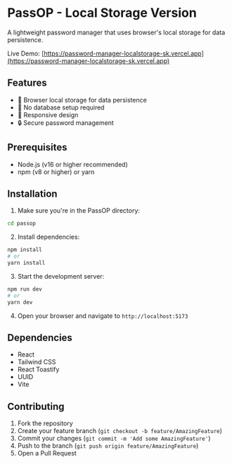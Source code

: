 # PassOP - Local Storage Version

A lightweight password manager that uses browser's local storage for data persistence.

Live Demo: [https://password-manager-localstorage-sk.vercel.app](https://password-manager-localstorage-sk.vercel.app)

## Features

- 💾 Browser local storage for data persistence
- 🚀 No database setup required
- 📱 Responsive design
- 🔒 Secure password management

## Prerequisites

- Node.js (v16 or higher recommended)
- npm (v8 or higher) or yarn

## Installation

1. Make sure you're in the PassOP directory:
```bash
cd passop
```

2. Install dependencies:
```bash
npm install
# or
yarn install
```

3. Start the development server:
```bash
npm run dev
# or
yarn dev
```

4. Open your browser and navigate to `http://localhost:5173`

## Dependencies

- React
- Tailwind CSS
- React Toastify
- UUID
- Vite

## Contributing

1. Fork the repository
2. Create your feature branch (`git checkout -b feature/AmazingFeature`)
3. Commit your changes (`git commit -m 'Add some AmazingFeature'`)
4. Push to the branch (`git push origin feature/AmazingFeature`)
5. Open a Pull Request